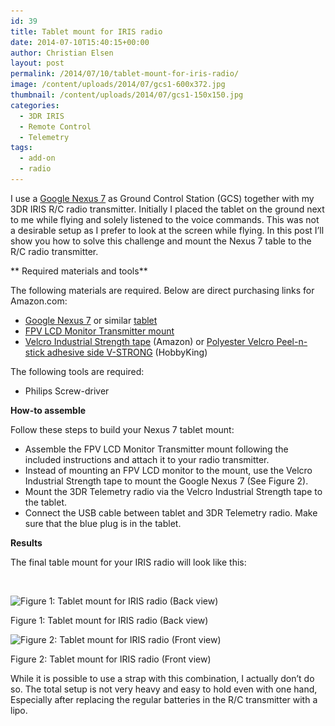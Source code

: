 ```yaml
---
id: 39
title: Tablet mount for IRIS radio
date: 2014-07-10T15:40:15+00:00
author: Christian Elsen
layout: post
permalink: /2014/07/10/tablet-mount-for-iris-radio/
image: /content/uploads/2014/07/gcs1-600x372.jpg
thumbnail: /content/uploads/2014/07/gcs1-150x150.jpg
categories:
  - 3DR IRIS
  - Remote Control
  - Telemetry
tags:
  - add-on
  - radio
---
```

I use a <a href="http://amzn.to/2dyurrQ" target="_blank">Google Nexus 7</a> as Ground Control Station (GCS) together with my 3DR IRIS R/C radio transmitter. Initially I placed the tablet on the ground next to me while flying and solely listened to the voice commands. This was not a desirable setup as I prefer to look at the screen while flying. In this post I&#8217;ll show you how to solve this challenge and mount the Nexus 7 table to the R/C radio transmitter.

** Required materials and tools**

The following materials are required. Below are direct purchasing links for Amazon.com:

  * <a href="http://amzn.to/2dyurrQ" target="_blank">Google Nexus 7</a> or similar <a href="http://amzn.to/2eENIc0" target="_blank">tablet</a>
  * <a href="http://amzn.to/2eTxMaU" target="_blank">FPV LCD Monitor Transmitter mount</a>
  * <a href="http://amzn.to/2eFa92g" target="_blank">Velcro Industrial Strength tape</a> (Amazon) or <a href="http://www.hobbyking.com/hobbyking/store/uh_viewitem.asp?idproduct=38696&aff=1269428" target="_blank">Polyester Velcro Peel-n-stick adhesive side V-STRONG</a> (HobbyKing)

The following tools are required:

  * Philips Screw-driver

**How-to assemble**

Follow these steps to build your Nexus 7 tablet mount:

  * Assemble the FPV LCD Monitor Transmitter mount following the included instructions and attach it to your radio transmitter.
  * Instead of mounting an FPV LCD monitor to the mount, use the Velcro Industrial Strength tape to mount the Google Nexus 7 (See Figure 2).
  * Mount the 3DR Telemetry radio via the Velcro Industrial Strength tape to the tablet.
  * Connect the USB cable between tablet and 3DR Telemetry radio. Make sure that the blue plug is in the tablet.

**Results**

The final table mount for your IRIS radio will look like this:

&nbsp;

<div id="attachment_41" style="width: 585px" class="wp-caption aligncenter">
  <img src="/content/uploads/2014/07/gcs2-575x1024.jpg" alt="Figure 1: Tablet mount for IRIS radio (Back view)" width="575" height="1024" class="size-large wp-image-41" srcset="/content/uploads/2014/07/gcs2-575x1024.jpg 575w, /content/uploads/2014/07/gcs2-168x300.jpg 168w, /content/uploads/2014/07/gcs2.jpg 600w" sizes="(max-width: 575px) 100vw, 575px" />

  <p class="wp-caption-text">
    Figure 1: Tablet mount for IRIS radio (Back view)
  </p>
</div>

<div id="attachment_40" style="width: 585px" class="wp-caption aligncenter">
  <img src="/content/uploads/2014/07/gcs1-575x1024.jpg" alt="Figure 2: Tablet mount for IRIS radio (Front view)" width="575" height="1024" class="size-large wp-image-40" srcset="/content/uploads/2014/07/gcs1-575x1024.jpg 575w, /content/uploads/2014/07/gcs1-168x300.jpg 168w, /content/uploads/2014/07/gcs1.jpg 600w" sizes="(max-width: 575px) 100vw, 575px" />

  <p class="wp-caption-text">
    Figure 2: Tablet mount for IRIS radio (Front view)
  </p>
</div>

While it is possible to use a strap with this combination, I actually don&#8217;t do so. The total setup is not very heavy and easy to hold even with one hand, Especially after replacing the regular batteries in the R/C transmitter with a lipo.
